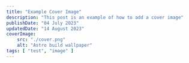 ```yaml
---
title: "Example Cover Image"
description: "This post is an example of how to add a cover image"
publishDate: "04 July 2023"
updatedDate: "14 August 2023"
coverImage:
    src: "./cover.png"
    alt: "Astro build wallpaper"
tags: [ "test", "image" ]
---
```

